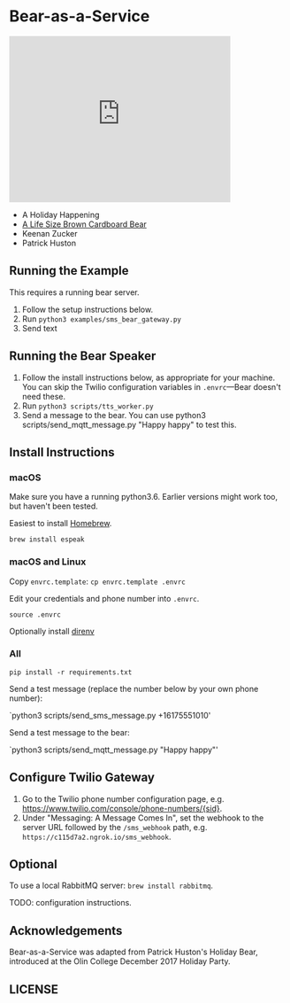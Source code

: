 # Bear-as-a-Service

<iframe src="https://player.vimeo.com/video/248514938?color=ff0179&title=0&byline=0&portrait=0" width="400" height="300" frameborder="0" webkitallowfullscreen mozallowfullscreen allowfullscreen></iframe>


- A Holiday Happening 
- [A Life Size Brown Cardboard Bear](https://www.amazon.com/Brown-Bear-Advanced-Graphics-Cardboard/dp/B00B03DT0O) 
- Keenan Zucker
- Patrick Huston  

## Running the Example

This requires a running bear server.

1. Follow the setup instructions below.
2. Run `python3 examples/sms_bear_gateway.py`
3. Send text

## Running the Bear Speaker

1. Follow the install instructions below, as appropriate for your machine. You can skip the Twilio configuration variables in `.envrc`—Bear doesn't need these.
2. Run `python3 scripts/tts_worker.py`
3. Send a message to the bear. You can use python3 scripts/send_mqtt_message.py "Happy happy" to test this.

## Install Instructions

### macOS

Make sure you have a running python3.6.
Earlier versions might work too, but haven't been tested.

Easiest to install [Homebrew](https://brew.sh).

`brew install espeak`

### macOS and Linux

Copy `envrc.template`: `cp envrc.template .envrc`

Edit your credentials and phone number into `.envrc`.

`source .envrc`

Optionally install [direnv](https://direnv.net/)

### All

`pip install -r requirements.txt`

Send a test message (replace the number below by your own phone number):

`python3 scripts/send_sms_message.py +16175551010'

Send a test message to the bear:

`python3 scripts/send_mqtt_message.py "Happy happy"'

## Configure Twilio Gateway

1. Go to the Twilio phone number configuration page, e.g. https://www.twilio.com/console/phone-numbers/{sid}.
2. Under "Messaging: A Message Comes In", set the webhook to the server URL followed by the `/sms_webhook` path, e.g. `https://c115d7a2.ngrok.io/sms_webhook`.

## Optional

To use a local RabbitMQ server: `brew install rabbitmq`.

TODO: configuration instructions.

## Acknowledgements

Bear-as-a-Service was adapted from Patrick Huston's Holiday Bear,
introduced at the Olin College December 2017 Holiday Party.

## LICENSE
